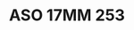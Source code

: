 ---
title: ASO 17MM 253
date: 
draft: false

# descripcion
description : Anillo de plata 925.

materials: Plata 968

color: 

dimensions: 17mm diámetro

code: 05-23-1642

type: "Anillos"

categories: []

price: $6.450,00

price_eftvo: $5.480,00

# Images
# first image will be shown in the product page
images:
  # - image: "images/path_to_image"
  # La ubicacion de las imagenes es imagenes/Anillos/Anillos.Solo Plata/05-23-1642-aso-17mm-253
  - image: "./images/anillos/solo_plata/05-23-1642-aso-17mm-253.jpg"
---